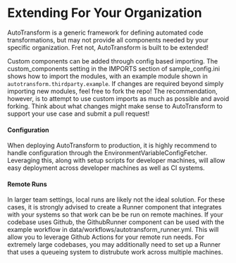 # Extending For Your Organization

AutoTransform is a generic framework for defining automated code transformations, but may not provide all components needed by your specific organization. Fret not, AutoTransform is built to be extended!

Custom components can be added through config based importing. The custom_components setting in the IMPORTS section of sample_config.ini shows how to import the modules, with an example module shown in `autotransform.thirdparty.example`. If changes are required beyond simply importing new modules, feel free to fork the repo! The recommendation, however, is to attempt to use custom imports as much as possible and avoid forking. Think about what changes might make sense to AutoTransform to support your use case and submit a pull request!

#### Configuration

When deploying AutoTransform to production, it is highly recommend to handle configuration through the EnvironmentVariableConfigFetcher. Leveraging this, along with setup scripts for developer machines, will allow easy deployment across developer machines as well as CI systems.

#### Remote Runs

In larger team settings, local runs are likely not the ideal solution. For these cases, it is strongly advised to create a Runner component that integrates with your systems so that work can be be run on remote machines. If your codebase uses Github, the GithubRunner component can be used with the example workflow in data/workflows/autotransform_runner.yml. This will allow you to leverage Github Actions for your remote run needs. For extremely large codebases, you may additionally need to set up a Runner that uses a queueing system to distrubute work across multiple machines.